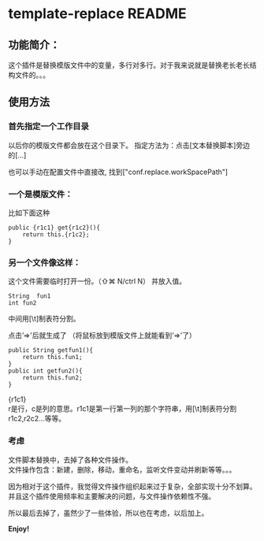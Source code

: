 # template-replace README

## 功能简介：
这个插件是替换模版文件中的变量，多行对多行。对于我来说就是替换老长老长结构文件的。。。   
  
  
## 使用方法
### 首先指定一个工作目录
以后你的模版文件都会放在这个目录下。
指定方法为：点击[文本替换脚本]旁边的[...]

也可以手动在配置文件中直接改,
找到["conf.replace.workSpacePath"]
  
### 一个是模版文件：
  
比如下面这种

```
public {r1c1} get{r1c2}(){
    return this.{r1c2};
} 
```

  
### 另一个文件像这样：
  
这个文件需要临时打开一份。（⇧⌘ N/ctrl N）
并放入值。
```
String	fun1
int	fun2
```
中间用[\t]制表符分割。



点击’=>'后就生成了  （将鼠标放到模版文件上就能看到‘=>’了）

```
public String getfun1(){
    return this.fun1;
} 
public int getfun2(){
    return this.fun2;
} 

```


{r1c1}  
r是行，c是列的意思。r1c1是第一行第一列的那个字符串，用[\t]制表符分割  
r1c2,r2c2...等等。  


  
### 考虑
  
文件脚本替换中，去掉了各种文件操作。  
文件操作包含：新建，删除，移动，重命名，监听文件变动并刷新等等。。。  

因为相对于这个插件，我觉得文件操作组织起来过于复杂，全部实现十分不划算。  
并且这个插件使用频率和主要解决的问题，与文件操作依赖性不强。  

所以最后去掉了，虽然少了一些体验，所以也在考虑，以后加上。  

**Enjoy!**
